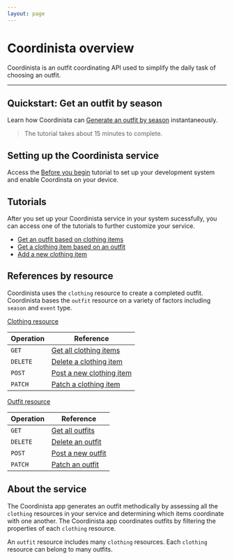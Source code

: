 ```yaml
---
layout: page
---
```


# Coordinista overview

Coordinista is an outfit coordinating API used to simplify the daily task of choosing an outfit.

---

## Quickstart: Get an outfit by season

Learn how Coordinista can [Generate an outfit by season](./tutorials/outfits-get-all-outfits-by-season.md) instantaneously.
> The tutorial takes about 15 minutes to complete.

## Setting up the Coordinista service

Access the [Before you begin](before-you-begin.md) tutorial to set up your development system and enable Coordinsta on your device.

## Tutorials

After you set up your Coordinista service in your system sucessfully, you can access one of the tutorials to further customize your service.

* [Get an outfit based on clothing items](tutorials/outfits-get-outfit-based-on-clothing-item.md)
* [Get a clothing item based on an outfit](tutorials/clothing-get-clothing-items-based-on-outfit.md)
* [Add a new clothing item](tutorials/clothing-add-a-new-clothing-item.md)

## References by resource

Coordinista uses the `clothing` resource to create a completed outfit. Coordinista bases the `outfit` resource on a variety of factors including `season` and `event` type.

[Clothing resource](api/clothing.md)

|Operation |Reference |
|----------|----------|
|`GET` |[Get all clothing items](../docs/api/clothing-get-all-clothing-items.md)|
|`DELETE` |[Delete a clothing item](../docs/api/clothing-delete-a-clothing-item.md) |
|`POST`     |[Post a new clothing item](../docs/api/clothing-post-a-new-clothing-item.md) |
|`PATCH` |[Patch a clothing item](../docs/api/clothing-patch-clothing-item-outfits.md)|

[Outfit resource](api/outfits.md)

|Operation |Reference |
|----------|----------|
|`GET` |[Get all outfits](../docs/api/outfits-get-all-outfits.md)|
|`DELETE` |[Delete an outfit](../docs/api/outfits-delete-an-outfit.md) |
|`POST`     |[Post a new outfit](../docs/api/outfits-post-a-new-outfit.md) |
|`PATCH` |[Patch an outfit](../docs/api/outfits-patch-an-outfit-by-id.md)|

## About the service

The Coordinista app generates an outfit methodically by assessing all the `clothing` resources in your service and determining which items coordinate with one another. The Coordinista app coordinates outfits by filtering the properties of each `clothing` resource.

An `outfit` resource includes many `clothing` resources. Each `clothing` resource can belong to many outfits.
